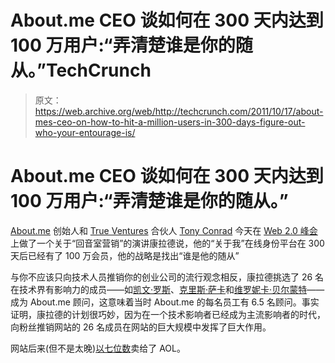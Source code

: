 # About.me CEO 谈如何在 300 天内达到 100 万用户:“弄清楚谁是你的随从。”TechCrunch

> 原文：<https://web.archive.org/web/http://techcrunch.com/2011/10/17/about-mes-ceo-on-how-to-hit-a-million-users-in-300-days-figure-out-who-your-entourage-is/>

# About.me CEO 谈如何在 300 天内达到 100 万用户:“弄清楚谁是你的随从。”

[About.me](https://web.archive.org/web/20230203225035/http://www.about.me/) 创始人和 [True Ventures](https://web.archive.org/web/20230203225035/http://www.trueventures.com/) 合伙人 [Tony Conrad](https://web.archive.org/web/20230203225035/http://www.crunchbase.com/person/tony-conrad) 今天在 [Web 2.0 峰会](https://web.archive.org/web/20230203225035/http://www.web2summit.com/web2011)上做了一个关于“回音室营销”的演讲康拉德说，他的“关于我”在线身份平台在 300 天后已经有了 100 万会员，他的战略是找出“谁是他的随从”

与你不应该只向技术人员推销你的创业公司的流行观念相反，康拉德挑选了 26 名在技术界有影响力的成员——如[凯文·罗斯](https://web.archive.org/web/20230203225035/http://www.crunchbase.com/person/kevin-rose)、[克里斯·萨卡](https://web.archive.org/web/20230203225035/http://www.twitter.com/sacca)和[维罗妮卡·贝尔蒙特](https://web.archive.org/web/20230203225035/http://www.twitter.com/veronica)——成为 About.me 顾问，这意味着当时 About.me 的每名员工有 6.5 名顾问。事实证明，康拉德的计划很巧妙，因为在一个技术影响者已经成为主流影响者的时代，向粉丝推销网站的 26 名成员在网站的巨大规模中发挥了巨大作用。

网站后来(但不是太晚)[以七位数](https://web.archive.org/web/20230203225035/https://techcrunch.com/2010/12/20/aol-acquires-personal-profile-startup-about-me/)卖给了 AOL。